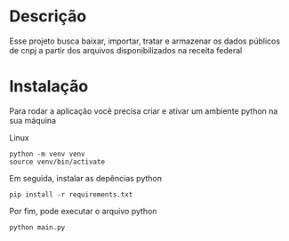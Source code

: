 # Descrição
Esse projeto busca baixar, importar, tratar e armazenar os dados públicos de cnpj a partir dos arquivos disponibilizados na receita federal

# Instalação

Para rodar a aplicação você precisa criar e ativar um ambiente python na sua máquina

Linux
```
python -m venv venv
source venv/bin/activate
```
Em seguida, instalar as depências python

```
pip install -r requirements.txt
```

Por fim, pode executar o arquivo python
```
python main.py
```